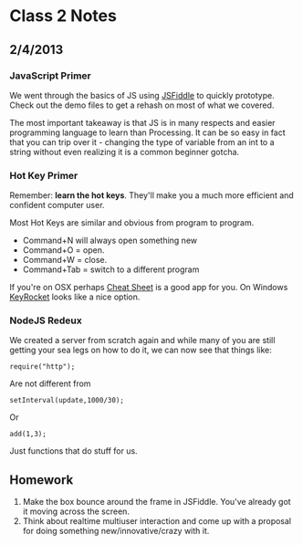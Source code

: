 Class 2 Notes
================

2/4/2013
-----------

### JavaScript Primer

We went through the basics of JS using [JSFiddle](http://jsfiddle.com) to quickly prototype. Check out the demo files to get a rehash on most of what we covered.

The most important takeaway is that JS is in many respects and easier programming language to learn than Processing. It can be so easy in fact that you can trip over it - changing the type of variable from an int to a string without even realizing it is a common beginner gotcha.

### Hot Key Primer

Remember: **learn the hot keys**. They'll make you a much more efficient and confident computer user.

Most Hot Keys are similar and obvious from program to program. 
	
* Command+N will always open something new
* Command+O = open.
* Command+W = close.
* Command+Tab = switch to a different program

If you're on OSX perhaps [Cheat Sheet](http://osxdaily.com/2012/05/23/see-all-keyboard-shortcuts-apps-mac-cheatsheet/) is a good app for you. On Windows [KeyRocket](http://www.veodin.com/keyrocket/) looks like a nice option.

### NodeJS Redeux

We created a server from scratch again and while many of you are still getting your sea legs on how to do it, we can now see that things like:
	
	require("http");

Are not different from

	setInterval(update,1000/30);

Or

	add(1,3);

Just functions that do stuff for us.

## Homework

1. Make the box bounce around the frame in JSFiddle. You've already got it moving across the screen.
1. Think about realtime multiuser interaction and come up with a proposal for doing something new/innovative/crazy with it.